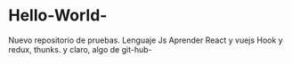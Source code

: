 # Hello-World-
Nuevo repositorio de pruebas.
Lenguaje Js
Aprender React y vuejs
Hook y redux, thunks.
 y claro, algo de git-hub-
 

